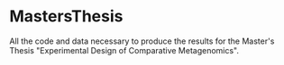 # MastersThesis

All the code and data necessary to produce the results for the Master's Thesis "Experimental Design of Comparative Metagenomics".
